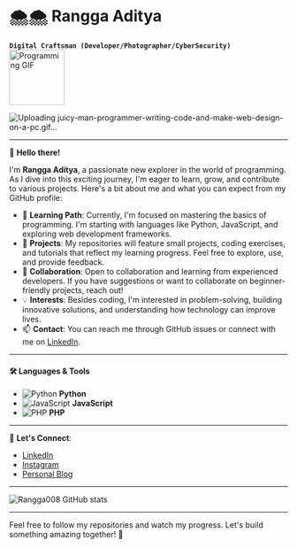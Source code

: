 # 🌨🌨 Rangga Aditya

**`Digital Craftsman (Developer/Photographer/CyberSecurity)`**
<img src="https://icons8.com/illustrations/author/XTPoH093lluQ" alt="Programming GIF" width="100">

![Uploading juicy-man-programmer-writing-code-and-make-web-design-on-a-pc.gif…]()

---

👋 **Hello there!**

I'm **Rangga Aditya**, a passionate new explorer in the world of programming. As I dive into this exciting journey, I'm eager to learn, grow, and contribute to various projects. Here's a bit about me and what you can expect from my GitHub profile:

- 🌱 **Learning Path**: Currently, I'm focused on mastering the basics of programming. I'm starting with languages like Python, JavaScript, and exploring web development frameworks.
- 🔭 **Projects**: My repositories will feature small projects, coding exercises, and tutorials that reflect my learning progress. Feel free to explore, use, and provide feedback.
- 🤝 **Collaboration**: Open to collaboration and learning from experienced developers. If you have suggestions or want to collaborate on beginner-friendly projects, reach out!
- 💡 **Interests**: Besides coding, I'm interested in problem-solving, building innovative solutions, and understanding how technology can improve lives.
- 📫 **Contact**: You can reach me through GitHub issues or connect with me on [LinkedIn](https://www.linkedin.com/in/rangga-aditya).

---

#### 🛠 Languages & Tools
- ![Python](https://img.shields.io/badge/-Python-3776AB?style=flat&logo=python&logoColor=white) **Python**
- ![JavaScript](https://img.shields.io/badge/-JavaScript-F7DF1E?style=flat&logo=javascript&logoColor=black) **JavaScript**
- ![PHP](https://img.shields.io/badge/-PHP-777BB4?style=flat&logo=php&logoColor=white) **PHP**

---

🔗 **Let's Connect**:
- [LinkedIn](https://www.linkedin.com/in/m-rangga-aditya-07b22624b)
- [Instagram](https://www.instagram.com/rizk.rangga09/)
- [Personal Blog](https://baladaops.my.id)

---

![Rangga008 GitHub stats](https://github-readme-stats.vercel.app/api?username=Rangga008&show_icons=true&theme=vue-dark)

---

Feel free to follow my repositories and watch my progress. Let's build something amazing together! 🚀
